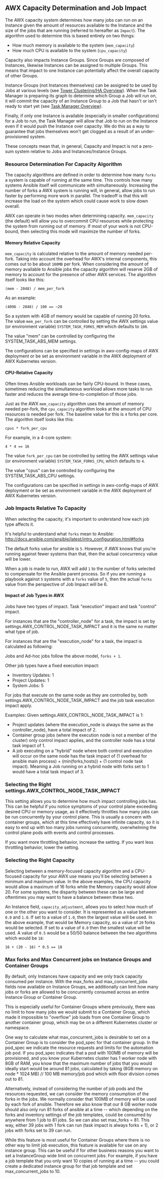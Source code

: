 ## AWX Capacity Determination and Job Impact

The AWX capacity system determines how many jobs can run on an Instance given the amount of resources
available to the Instance and the size of the jobs that are running (referred to hereafter as `Impact`).
The algorithm used to determine this is based entirely on two things:

* How much memory is available to the system (`mem_capacity`)
* How much CPU is available to the system (`cpu_capacity`)

Capacity also impacts Instance Groups. Since Groups are composed of Instances, likewise Instances can be
assigned to multiple Groups. This means that impact to one Instance can potentially affect the overall capacity of
other Groups.

Instance Groups (not Instances themselves) can be assigned to be used by Jobs at various levels (see [Tower Clustering/HA Overview](https://github.com/ansible/awx/blob/devel/docs/clustering.md)).
When the Task Manager is preparing its graph to determine which Group a Job will run on, it will commit the capacity of
an Instance Group to a Job that hasn't or isn't ready to start yet (see [Task Manager Overview](https://github.com/ansible/awx/blob/devel/docs/task_manager_system.md)).

Finally, if only one Instance is available (especially in smaller configurations) for a Job to run, the Task Manager will allow that
Job to run on the Instance even if it would push the Instance over capacity. We do this as a way to guarantee that jobs
themselves won't get clogged as a result of an under-provisioned system.

These concepts mean that, in general, Capacity and Impact is not a zero-sum system relative to Jobs and Instances/Instance Groups.


### Resource Determination For Capacity Algorithm

The capacity algorithms are defined in order to determine how many `forks` a system is capable of running at the same time. This controls how
many systems Ansible itself will communicate with simultaneously. Increasing the number of forks a AWX system is running will, in general,
allow jobs to run faster by performing more work in parallel. The tradeoff is that this will increase the load on the system which could cause work
to slow down overall.

AWX can operate in two modes when determining capacity. `mem_capacity` (the default) will allow you to overcommit CPU resources while protecting the system
from running out of memory. If most of your work is not CPU-bound, then selecting this mode will maximize the number of forks.


#### Memory Relative Capacity
`mem_capacity` is calculated relative to the amount of memory needed per-fork. Taking into account the overhead for AWX's internal components, this comes out
to be about `100MB` per fork. When considering the amount of memory available to Ansible jobs the capacity algorithm will reserve 2GB of memory to account
for the presence of other AWX services. The algorithm itself looks like this:

    (mem - 2048) / mem_per_fork

As an example:

    (4096 - 2048) / 100 == ~20

So a system with 4GB of memory would be capable of running 20 forks. The value `mem_per_fork` can be controlled by setting the AWX settings value
(or environment variable) `SYSTEM_TASK_FORKS_MEM` which defaults to `100`.

The value "mem" can be controlled by configuring the SYSTEM_TASK_ABS_MEM settings.

The configurations can be specified in settings in awx-config-maps of AWX deployment or be set as environment variable in the AWX deployment of AWX Kubernetes version.

#### CPU-Relative Capacity

Often times Ansible workloads can be fairly CPU-bound. In these cases, sometimes reducing the simultaneous workload allows more tasks to run faster and reduces
the average time-to-completion of those jobs.

Just as the AWX `mem_capacity` algorithm uses the amount of memory needed per-fork, the `cpu_capacity` algorithm looks at the amount of CPU resources is needed
per fork. The baseline value for this is `4` forks per core. The algorithm itself looks like this:

    cpus * fork_per_cpu

For example, in a 4-core system:

    4 * 4 == 16

The value `fork_per_cpu` can be controlled by setting the AWX settings value (or environment variable) `SYSTEM_TASK_FORKS_CPU`, which defaults to `4`.

The value "cpus" can be controlled by configuring the SYSTEM_TASK_ABS_CPU settings.

The configurations can be specified in settings in awx-config-maps of AWX deployment or be set as environment variable in the AWX deployment of AWX Kubernetes version.


### Job Impacts Relative To Capacity

When selecting the capacity, it's important to understand how each job type affects it.

It's helpful to understand what `forks` mean to Ansible: http://docs.ansible.com/ansible/latest/intro_configuration.html#forks

The default forks value for ansible is `5`. However, if AWX knows that you're running against fewer systems than that, then the actual concurrency value
will be lower.

When a job is made to run, AWX will add `1` to the number of forks selected to compensate for the Ansible parent process. So if you are running a playbook against `5`
systems with a `forks` value of `5`, then the actual `forks` value from the perspective of Job Impact will be 6.

#### Impact of Job Types in AWX
Jobs have two types of impact. Task "execution" impact and task "control" impact.

For instances that are the "controller_node" for a task,
the impact is set by settings.AWX_CONTROL_NODE_TASK_IMPACT and it is the same no matter what type of job.

For instances that are the "execution_node" for a task, the impact is calculated as following:

Jobs and Ad-hoc jobs follow the above model, `forks + 1`.

Other job types have a fixed execution impact:

* Inventory Updates: 1
* Project Updates: 1
* System Jobs: 5

For jobs that execute on the same node as they are controlled by, both settings.AWX_CONTROL_NODE_TASK_IMPACT and the job task execution impact apply.

Examples:
Given settings.AWX_CONTROL_NODE_TASK_IMPACT is 1:
  - Project updates (where the execution_node is always the same as the controller_node), have a total impact of 2.
  - Container group jobs (where the execution node is not a member of the cluster) only control impact applies, and the controller node has a total task impact of 1.
  - A job executing on a "hybrid" node where both control and execution will occur on the same node has the task impact of (1 overhead for ansible main process) + (min(forks,hosts)) + (1 control node task impact). Meaning a Job running on a hybrid node with forks set to 1 would have a total task impact of 3.

### Selecting the Right settings.AWX_CONTROL_NODE_TASK_IMPACT

This setting allows you to determine how much impact controlling jobs has. This
can be helpful if you notice symptoms of your control plane exceeding desired
CPU or memory usage, as it effectively throttles how many jobs can be run
concurrently by your control plane. This is usually a concern with container
groups, which at this time effectively have infinite capacity, so it is easy to
end up with too many jobs running concurrently, overwhelming the control plane
pods with events and control processes.

If you want more throttling behavior, increase the setting.
If you want less throttling behavior, lower the setting.

### Selecting the Right Capacity

Selecting between a memory-focused capacity algorithm and a CPU-focused capacity for your AWX use means you'll be selecting between a minimum
and maximum value. In the above examples, the CPU capacity would allow a maximum of 16 forks while the Memory capacity would allow 20. For some systems,
the disparity between these can be large and oftentimes you may want to have a balance between these two.

An Instance field, `capacity_adjustment`, allows you to select how much of one or the other you want to consider. It is represented as a value between `0.0`
and `1.0`.  If set to a value of `1.0`, then the largest value will be used. In the above example, that would be Memory capacity, so a value of `20` forks would
be selected. If set to a value of `0.0` then the smallest value will be used. A value of `0.5` would be a 50/50 balance between the two algorithms which would
be `18`:

    16 + (20 - 16) * 0.5 == 18

### Max forks and Max Concurrent jobs on Instance Groups and Container Groups

By default, only Instances have capacity and we only track capacity consumed per instance. With the max_forks and max_concurrent_jobs fields now available on Instance Groups, we additionally can limit how many jobs or forks are allowed to be concurrently consumed across an entire Instance Group or Container Group.

This is especially useful for Container Groups where previously, there was no limit to how many jobs we would submit to a Container Group, which made it impossible to "overflow" job loads from one Container Group to another container group, which may be on a different Kubernetes cluster or namespace.

One way to calculate what max_concurrent_jobs is desirable to set on a Container Group is to consider the pod_spec for that container group. In the pod_spec we indicate the resource requests and limits for the automation job pod. If you pod_spec indicates that a pod with 100MB of memory will be provisioned, and you know your Kubernetes cluster has 1 worker node with 8GB of RAM, you know that the maximum number of jobs that you would ideally start would be around 81 jobs, calculated by taking  (8GB memory on node * 1024 MB) // 100 MB memory/job pod which with floor division comes out to 81.

Alternatively, instead of considering the number of job pods and the resources requested, we can consider the memory consumption of the forks in the jobs. We normally consider that 100MB of memory will be used by each fork of ansible. Therefore we also know that our 8 GB worker node should also only run 81 forks of ansible at a time -- which depending on the forks and inventory settings of the job templates, could be consumed by anywhere from 1 job to 81 jobs. So we can also set max_forks = 81. This way, either 39 jobs with 1 fork can run (task impact is always forks + 1), or 2 jobs with forks set to 39 can run.

While this feature is most useful for Container Groups where there is no other way to limit job execution, this feature is available for use on any instance group. This can be useful if for other business reasons you want to set a InstanceGroup wide limit on concurrent jobs. For example, if you have a job template that you only want 10 copies of running at a time -- you could create a dedicated instance group for that job template and set max_concurrent_jobs to 10.
